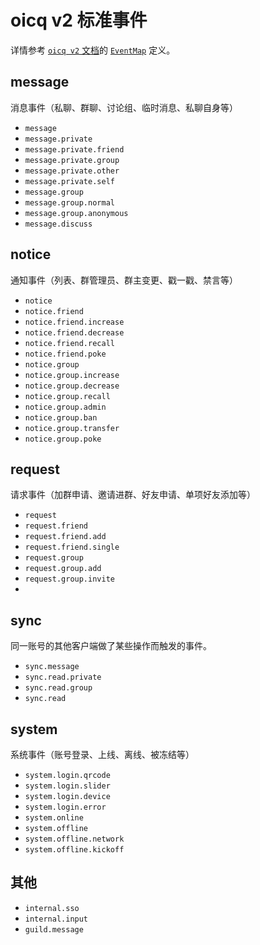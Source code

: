 # oicq v2 标准事件

详情参考 [`oicq v2` 文档](https://oicqjs.github.io/oicq/)的 [`EventMap`](https://oicqjs.github.io/oicq/interfaces/EventMap.html) 定义。

## message

消息事件（私聊、群聊、讨论组、临时消息、私聊自身等）

- `message`
- `message.private`
- `message.private.friend`
- `message.private.group`
- `message.private.other`
- `message.private.self`
- `message.group`
- `message.group.normal`
- `message.group.anonymous`
- `message.discuss`

## notice

通知事件（列表、群管理员、群主变更、戳一戳、禁言等）

- `notice`
- `notice.friend`
- `notice.friend.increase`
- `notice.friend.decrease`
- `notice.friend.recall`
- `notice.friend.poke`
- `notice.group`
- `notice.group.increase`
- `notice.group.decrease`
- `notice.group.recall`
- `notice.group.admin`
- `notice.group.ban`
- `notice.group.transfer`
- `notice.group.poke`

## request

请求事件（加群申请、邀请进群、好友申请、单项好友添加等）

- `request`
- `request.friend`
- `request.friend.add`
- `request.friend.single`
- `request.group`
- `request.group.add`
- `request.group.invite`
-

## sync

同一账号的其他客户端做了某些操作而触发的事件。

- `sync.message`
- `sync.read.private`
- `sync.read.group`
- `sync.read`

## system

系统事件（账号登录、上线、离线、被冻结等）

- `system.login.qrcode`
- `system.login.slider`
- `system.login.device`
- `system.login.error`
- `system.online`
- `system.offline`
- `system.offline.network`
- `system.offline.kickoff`

## 其他

- `internal.sso`
- `internal.input`
- `guild.message`